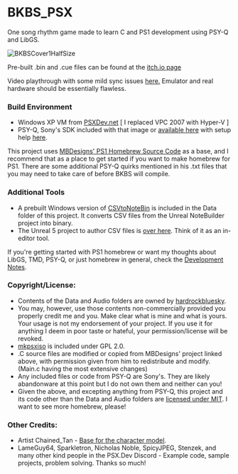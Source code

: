 # BKBS_PSX
One song rhythm game made to learn C and PS1 development using PSY-Q and LibGS.

![BKBSCover1HalfSize](https://github.com/gkalafut/BKBS_PSX/assets/38575131/4c2735c7-9286-4603-9551-3b3ad1b8e27c) 

Pre-built .bin and .cue files can be found at the [itch.io page](https://hardrockbluesky.itch.io/bambis-knees-bambis-shaking)

Video playthrough with some mild sync issues [here.](https://www.youtube.com/watch?v=pl0-Lkwz1Hw) Emulator and real hardware should be essentially flawless.

### Build Environment
* Windows XP VM from [PSXDev.net](https://www.psxdev.net/help/virtual_machine.html) [ I replaced VPC 2007 with Hyper-V ]
* PSY-Q, Sony's SDK included with that image or [available here](https://www.psxdev.net/downloads.html) with setup help [here](https://www.psxdev.net/help/psyq_install.html).

This project uses [MBDesigns' PS1 Homebrew Source Code](https://mbdesigns.itch.io/ps1-homebrew-source-code-rendering-3d-graphics-with-psyq) as a base, and I recommend that as a place to get started if you want to make homebrew for PS1. There are some additional PSY-Q quirks mentioned in his .txt files that you may need to take care of before BKBS will compile.

### Additional Tools
* A prebuilt Windows version of [CSVtoNoteBin](https://github.com/hardrockbluesky/CSVtoNoteBin) is included in the Data folder of this project. It converts CSV files from the Unreal NoteBuilder project into binary.
* The Unreal 5 project to author CSV files is [over here](https://github.com/hardrockbluesky/NoteChartBuilder). Think of it as an in-editor tool.

If you're getting started with PS1 homebrew or want my thoughts about LibGS, TMD, PSY-Q, or just homebrew in general, check the [Development Notes](https://github.com/hardrockbluesky/BKBS_PSX/blob/main/Development%20Notes.md).


### Copyright/License:
* Contents of the Data and Audio folders are owned by [hardrockbluesky](https://hardrockbluesky.github.io/3D.html).
* You may, however, use those contents non-commercially provided you properly credit me and you. Make clear what is mine and what is yours. Your usage is not my endorsement of your project. If you use it for anything I deem in poor taste or hateful, your permission/license will be revoked.
* [mkpsxiso](https://github.com/Lameguy64/mkpsxiso) is included under GPL 2.0.
* .C source files are modified or copied from MBDesigns' project linked above, with permission given from him to redistribute and modify. (Main.c having the most extensive changes)
* Any included files or code from PSY-Q are Sony's. They are likely abandonware at this point but I do not own them and neither can you!
* Given the above, and excepting anything from PSY-Q, this project and its code other than the Data and Audio folders are [licensed under MIT](License.txt). I want to see more homebrew, please!

### Other Credits:
* Artist Chained_Tan - [Base for the character model](https://twitter.com/chained_tan/status/1425635566234873858).
* LameGuy64, Sparkletron, Nicholas Noble, SpicyJPEG, Stenzek, and many other kind people in the PSX.Dev Discord - Example code, sample projects, problem solving. Thanks so much!
